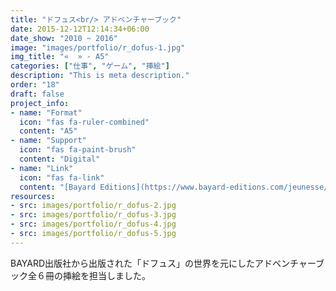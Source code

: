```yaml
---
title: "ドフュス<br/> アドベンチャーブック"
date: 2015-12-12T12:14:34+06:00
date_show: "2010 ~ 2016"
image: "images/portfolio/r_dofus-1.jpg"
img_title: "«  » - A5"
categories: ["仕事", "ゲーム", "挿絵"]
description: "This is meta description."
order: "18"
draft: false
project_info:
- name: "Format"
  icon: "fas fa-ruler-combined"
  content: "A5"
- name: "Support"
  icon: "fas fa-paint-brush"
  content: "Digital"
- name: "Link"
  icon: "fas fa-link"
  content: "[Bayard Editions](https://www.bayard-editions.com/jeunesse/collection/dofus)"
resources:
- src: images/portfolio/r_dofus-2.jpg
- src: images/portfolio/r_dofus-3.jpg
- src: images/portfolio/r_dofus-4.jpg
- src: images/portfolio/r_dofus-5.jpg
---
```


BAYARD出版社から出版された「ドフュス」の世界を元にしたアドベンチャーブック全６冊の挿絵を担当しました。
